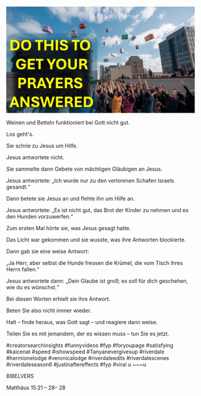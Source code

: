 ![Video cover image](../cover.jpg "cover photo")

Weinen und Betteln funktioniert bei Gott nicht gut.

Los geht's.

Sie schrie zu Jesus um Hilfe.

Jesus antwortete nicht.

Sie sammelte dann Gebete von mächtigen Gläubigen an Jesus.

Jesus antwortete: „Ich wurde nur zu den verlorenen Schafen Israels gesandt.“

Dann betete sie Jesus an und flehte ihn um Hilfe an.

Jesus antwortete: „Es ist nicht gut, das Brot der Kinder zu nehmen und es den Hunden vorzuwerfen.“

Zum ersten Mal hörte sie, was Jesus gesagt hatte.

Das Licht war gekommen und sie wusste, was ihre Antworten blockierte.

Dann gab sie eine weise Antwort:

„Ja Herr, aber selbst die Hunde fressen die Krümel, die vom Tisch ihres Herrn fallen.“

Jesus antwortete dann: „Dein Glaube ist groß; es soll für dich geschehen, wie du es wünschst.“

Bei diesen Worten erhielt sie ihre Antwort.

Beten Sie also nicht immer wieder.

Halt – finde heraus, was Gott sagt – und reagiere dann weise.

Teilen Sie es mit jemandem, der es wissen muss – tun Sie es jetzt.

#creatorsearchinsights #funnyvideos #fyp #foryoupage #satisfying #kaicenat #speed #ishowspeed #Tanyanevergivesup #riverdale #hermionelodge #veronicalodge #riverdaleedits #riverdalescenes #riverdaleseason6 #justinaftereffects #fyp #viral u ~~~u

BIBELVERS

Matthäus 15:21 – 28– 28